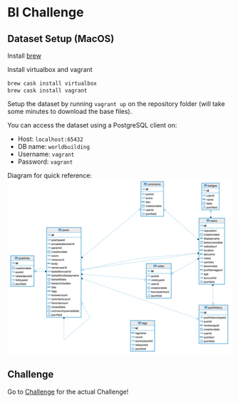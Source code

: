 # BI Challenge


## Dataset Setup (MacOS)


Install [brew](https://brew.sh/)

Install virtualbox and vagrant
```
brew cask install virtualbox
brew cask install vagrant
```

Setup the dataset by running `vagrant up` on the repository folder (will take some minutes to download the base files).

You can access the dataset using a PostgreSQL client on:
 * Host: `localhost:65432`
 * DB name: `worldbuilding`
 * Username: `vagrant`
 * Password: `vagrant`

Diagram for quick reference:
![db_diagram](https://github.com/Triggerise/bi-challenge/blob/master/bi-challenge-diagram.png?raw=true)

## Challenge

Go to [Challenge](Challenge.md) for the actual Challenge!
